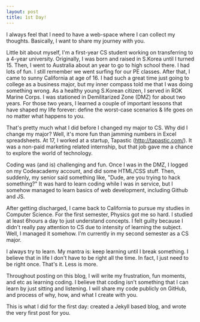 ```yaml
---
layout: post
title: 1st Day!
---
```


I always feel that I need to have a web-space where I can collect my thoughts. Basically, I want to share my journey with you. 

Little bit about myself, I'm a first-year CS student working on transferring to a 4-year university. Originally, I was born and raised in S.Korea until I turned 15. Then, I went to Australia about an year to go to high school there. I had lots of fun. I still remember we went surfing for our PE classes. After that, I came to sunny California at age of 16. I had such a great time just going to college as a business major, but my inner compass told me that I was doing something wrong. As a healthy young S.Korean citizen, I served in ROK Marine Corps. I was stationed in Demilitarized Zone (DMZ) for about two years. For those two years, I learned a couple of important lessons that have shaped my life forever: define the worst-case scenarios & life goes on no matter what happens to you. 

That's pretty much what I did before I changed my major to CS. Why did I change my major? Well, it's more fun than jamming numbers in Excel spreadsheets. At 17, I worked at a startup, Tapastic (http://tapastic.com/). It was a non-paid marketing related internship, but that job gave me a chance to explore the world of technology. 

Coding was (and is) challenging and fun. Once I was in the DMZ, I logged on my Codeacademy account, and did some HTML/CSS stuff. Then, suddenly, my senior said something like, "Dude, are you trying to hack something?" It was hard to learn coding while I was in service, but I somehow managed to learn basics of web development, including Github and JS. 

After getting discharged, I came back to California to pursue my studies in Computer Science. For the first semester, Physics got me so hard. I studied at least 6hours a day to just understand concepts. I felt guilty because I didn't really pay attention to CS due to intensity of learning the subject. Well, I managed it somehow. I'm currently in my second semester as a CS major. 

I always try to learn. My mantra is: keep learning until I break something. I believe that in life I don't have to be right all the time. In fact, I just need to be right once. That's it. Less is more. 

Throughout posting on this blog, I will write my frustration, fun moments, and etc as learning coding. I believe that coding isn't something that I can learn by just sitting and listening. I will share my code publicly on GitHub, and process of why, how, and what I create with you. 

This is what I did for the first day: created a Jekyll based blog, and wrote the very first post for you. 


